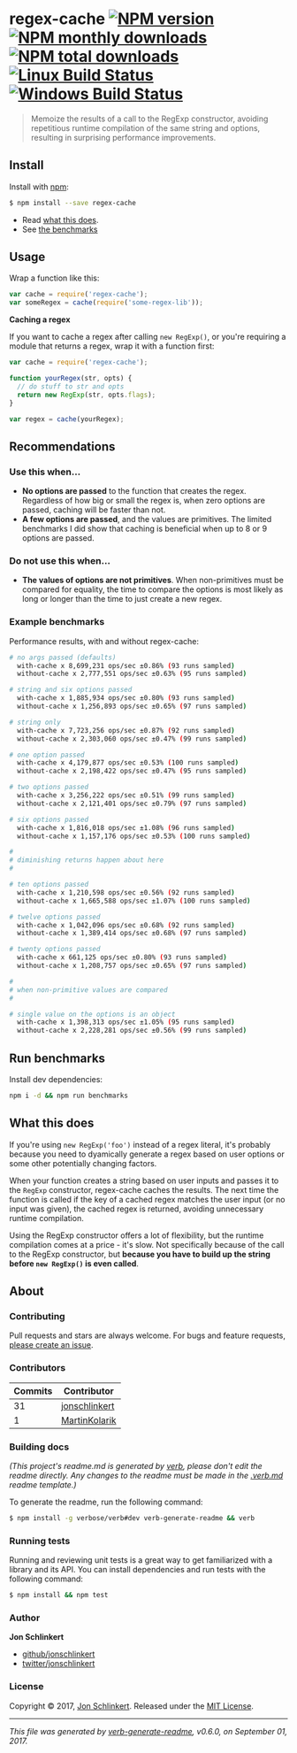 # regex-cache [![NPM version](https://img.shields.io/npm/v/regex-cache.svg?style=flat)](https://www.npmjs.com/package/regex-cache) [![NPM monthly downloads](https://img.shields.io/npm/dm/regex-cache.svg?style=flat)](https://npmjs.org/package/regex-cache)  [![NPM total downloads](https://img.shields.io/npm/dt/regex-cache.svg?style=flat)](https://npmjs.org/package/regex-cache) [![Linux Build Status](https://img.shields.io/travis/jonschlinkert/regex-cache.svg?style=flat&label=Travis)](https://travis-ci.org/jonschlinkert/regex-cache) [![Windows Build Status](https://img.shields.io/appveyor/ci/jonschlinkert/regex-cache.svg?style=flat&label=AppVeyor)](https://ci.appveyor.com/project/jonschlinkert/regex-cache)

> Memoize the results of a call to the RegExp constructor, avoiding repetitious runtime compilation of the same string and options, resulting in surprising performance improvements.










































































<extoc></extoc>

## Install

Install with [npm](https://www.npmjs.com/):

```sh
$ npm install --save regex-cache
```

* Read [what this does](#what-this-does).
* See [the benchmarks](#benchmarks)

## Usage

Wrap a function like this:

```js
var cache = require('regex-cache');
var someRegex = cache(require('some-regex-lib'));
```

**Caching a regex**

If you want to cache a regex after calling `new RegExp()`, or you're requiring a module that returns a regex, wrap it with a function first:

```js
var cache = require('regex-cache');

function yourRegex(str, opts) {
  // do stuff to str and opts
  return new RegExp(str, opts.flags);
}

var regex = cache(yourRegex);
```

## Recommendations

### Use this when...

* **No options are passed** to the function that creates the regex. Regardless of how big or small the regex is, when zero options are passed, caching will be faster than not.
* **A few options are passed**, and the values are primitives. The limited benchmarks I did show that caching is beneficial when up to 8 or 9 options are passed.

### Do not use this when...

* **The values of options are not primitives**. When non-primitives must be compared for equality, the time to compare the options is most likely as long or longer than the time to just create a new regex.

### Example benchmarks

Performance results, with and without regex-cache:

```bash
# no args passed (defaults)
  with-cache x 8,699,231 ops/sec ±0.86% (93 runs sampled)
  without-cache x 2,777,551 ops/sec ±0.63% (95 runs sampled)

# string and six options passed
  with-cache x 1,885,934 ops/sec ±0.80% (93 runs sampled)
  without-cache x 1,256,893 ops/sec ±0.65% (97 runs sampled)

# string only
  with-cache x 7,723,256 ops/sec ±0.87% (92 runs sampled)
  without-cache x 2,303,060 ops/sec ±0.47% (99 runs sampled)

# one option passed
  with-cache x 4,179,877 ops/sec ±0.53% (100 runs sampled)
  without-cache x 2,198,422 ops/sec ±0.47% (95 runs sampled)

# two options passed
  with-cache x 3,256,222 ops/sec ±0.51% (99 runs sampled)
  without-cache x 2,121,401 ops/sec ±0.79% (97 runs sampled)

# six options passed
  with-cache x 1,816,018 ops/sec ±1.08% (96 runs sampled)
  without-cache x 1,157,176 ops/sec ±0.53% (100 runs sampled)

# 
# diminishing returns happen about here
# 

# ten options passed
  with-cache x 1,210,598 ops/sec ±0.56% (92 runs sampled)
  without-cache x 1,665,588 ops/sec ±1.07% (100 runs sampled)

# twelve options passed
  with-cache x 1,042,096 ops/sec ±0.68% (92 runs sampled)
  without-cache x 1,389,414 ops/sec ±0.68% (97 runs sampled)

# twenty options passed
  with-cache x 661,125 ops/sec ±0.80% (93 runs sampled)
  without-cache x 1,208,757 ops/sec ±0.65% (97 runs sampled)

# 
# when non-primitive values are compared
# 

# single value on the options is an object
  with-cache x 1,398,313 ops/sec ±1.05% (95 runs sampled)
  without-cache x 2,228,281 ops/sec ±0.56% (99 runs sampled)
```

## Run benchmarks

Install dev dependencies:

```bash
npm i -d && npm run benchmarks
```

## What this does

If you're using `new RegExp('foo')` instead of a regex literal, it's probably because you need to dyamically generate a regex based on user options or some other potentially changing factors.

When your function creates a string based on user inputs and passes it to the `RegExp` constructor, regex-cache caches the results. The next time the function is called if the key of a cached regex matches the user input (or no input was given), the cached regex is returned, avoiding unnecessary runtime compilation.

Using the RegExp constructor offers a lot of flexibility, but the runtime compilation comes at a price - it's slow. Not specifically because of the call to the RegExp constructor, but **because you have to build up the string before `new RegExp()` is even called**.

## About

### Contributing

Pull requests and stars are always welcome. For bugs and feature requests, [please create an issue](../../issues/new).

### Contributors

| **Commits** | **Contributor** |  
| --- | --- |  
| 31 | [jonschlinkert](https://github.com/jonschlinkert) |  
| 1  | [MartinKolarik](https://github.com/MartinKolarik) |  

### Building docs

_(This project's readme.md is generated by [verb](https://github.com/verbose/verb-generate-readme), please don't edit the readme directly. Any changes to the readme must be made in the [.verb.md](.verb.md) readme template.)_

To generate the readme, run the following command:

```sh
$ npm install -g verbose/verb#dev verb-generate-readme && verb
```

### Running tests

Running and reviewing unit tests is a great way to get familiarized with a library and its API. You can install dependencies and run tests with the following command:

```sh
$ npm install && npm test
```

### Author

**Jon Schlinkert**

* [github/jonschlinkert](https://github.com/jonschlinkert)
* [twitter/jonschlinkert](https://twitter.com/jonschlinkert)

### License

Copyright © 2017, [Jon Schlinkert](https://github.com/jonschlinkert).
Released under the [MIT License](LICENSE).

***

_This file was generated by [verb-generate-readme](https://github.com/verbose/verb-generate-readme), v0.6.0, on September 01, 2017._